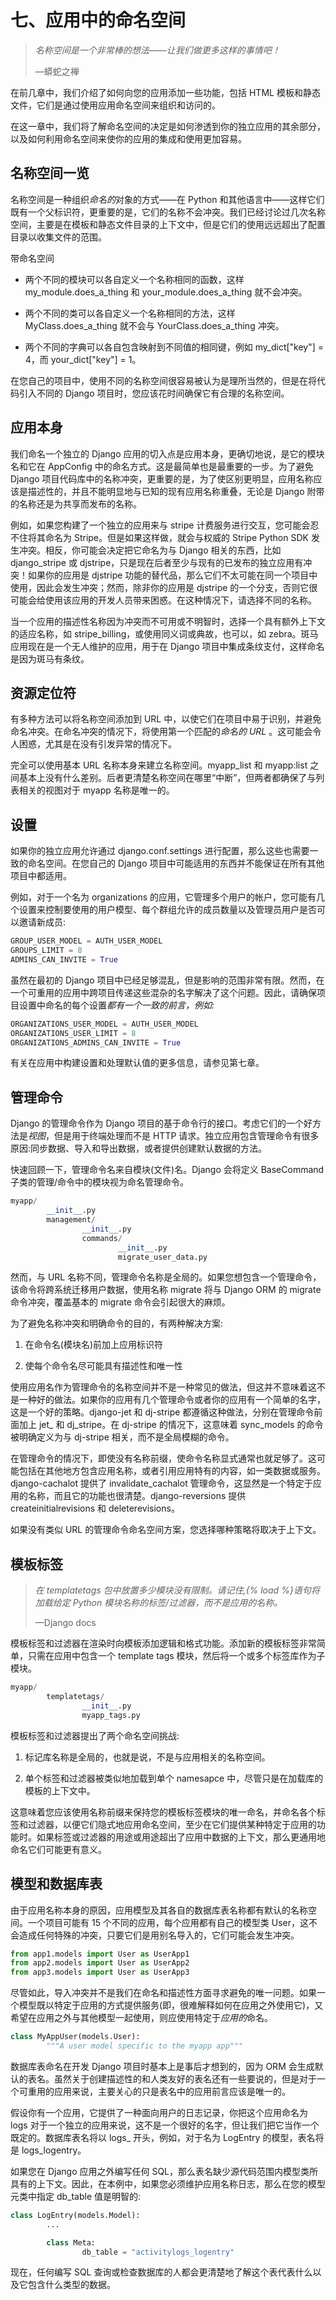 # 七、应用中的命名空间

> *名称空间是一个非常棒的想法——让我们做更多这样的事情吧！*
> 
> —蟒蛇之禅

在前几章中，我们介绍了如何向您的应用添加一些功能，包括 HTML 模板和静态文件，它们是通过使用应用命名空间来组织和访问的。

在这一章中，我们将了解命名空间的决定是如何渗透到你的独立应用的其余部分，以及如何利用命名空间来使你的应用的集成和使用更加容易。

## 名称空间一览

名称空间是一种组织*命名的*对象的方式——在 Python 和其他语言中——这样它们既有一个父标识符，更重要的是，它们的名称不会冲突。我们已经讨论过几次名称空间，主要是在模板和静态文件目录的上下文中，但是它们的使用远远超出了配置目录以收集文件的范围。

带命名空间

*   两个不同的模块可以各自定义一个名称相同的函数，这样 my_module.does_a_thing 和 your_module.does_a_thing 就不会冲突。

*   两个不同的类可以各自定义一个名称相同的方法，这样 MyClass.does_a_thing 就不会与 YourClass.does_a_thing 冲突。

*   两个不同的字典可以各自包含映射到不同值的相同键，例如 my_dict["key"] = 4，而 your_dict["key"] = 1。

在您自己的项目中，使用不同的名称空间很容易被认为是理所当然的，但是在将代码引入不同的 Django 项目时，您应该花时间确保它有合理的名称空间。

## 应用本身

我们命名一个独立的 Django 应用的切入点是应用本身，更确切地说，是它的模块名和它在 AppConfig 中的命名方式。这是最简单也是最重要的一步。为了避免 Django 项目代码库中的名称冲突，更重要的是，为了使区别更明显，应用名称应该是描述性的，并且不能明显地与已知的现有应用名称重叠，无论是 Django 附带的名称还是为共享而发布的名称。

例如，如果您构建了一个独立的应用来与 stripe 计费服务进行交互，您可能会忍不住将其命名为 Stripe。但是如果这样做，就会与权威的 Stripe Python SDK 发生冲突。相反，你可能会决定把它命名为与 Django 相关的东西，比如 django_stripe 或 djstripe，只是现在后者至少与现有的已发布的独立应用有冲突！如果你的应用是 djstripe 功能的替代品，那么它们不太可能在同一个项目中使用，因此会发生冲突；然而，除非你的应用是 djstripe 的一个分支，否则它很可能会给使用该应用的开发人员带来困惑。在这种情况下，请选择不同的名称。

当一个应用的描述性名称因为冲突而不可用或不明智时，选择一个具有额外上下文的适应名称，如 stripe_billing，或使用同义词或典故，也可以，如 zebra。斑马应用现在是一个无人维护的应用，用于在 Django 项目中集成条纹支付，这样命名是因为斑马有条纹。

## 资源定位符

有多种方法可以将名称空间添加到 URL 中，以使它们在项目中易于识别，并避免命名冲突。在命名冲突的情况下，将使用第一个匹配的*命名的 URL* 。这可能会令人困惑，尤其是在没有引发异常的情况下。

完全可以使用基本 URL 名称本身来建立名称空间。myapp_list 和 myapp:list 之间基本上没有什么差别。后者更清楚名称空间在哪里“中断”，但两者都确保了与列表相关的视图对于 myapp 名称是唯一的。

## 设置

如果你的独立应用允许通过 django.conf.settings 进行配置，那么这些也需要一致的命名空间。在您自己的 Django 项目中可能适用的东西并不能保证在所有其他项目中都适用。

例如，对于一个名为 organizations 的应用，它管理多个用户的帐户，您可能有几个设置来控制要使用的用户模型、每个群组允许的成员数量以及管理员用户是否可以邀请新成员:

```py
GROUP_USER_MODEL = AUTH_USER_MODEL
GROUPS_LIMIT = 8
ADMINS_CAN_INVITE = True

```

虽然在最初的 Django 项目中已经足够混乱，但是影响的范围非常有限。然而，在一个可重用的应用中跨项目传递这些混杂的名字解决了这个问题。因此，请确保项目设置中命名的每个设置*都有一个一致的前言，例如:*

```py
ORGANIZATIONS_USER_MODEL = AUTH_USER_MODEL
ORGANIZATIONS_USER_LIMIT = 8
ORGANIZATIONS_ADMINS_CAN_INVITE = True

```

有关在应用中构建设置和处理默认值的更多信息，请参见第七章。

## 管理命令

Django 的管理命令作为 Django 项目的基于命令行的接口。考虑它们的一个好方法是*视图*，但是用于终端处理而不是 HTTP 请求。独立应用包含管理命令有很多原因:同步数据、导入和导出数据，或者提供创建默认数据的方法。

快速回顾一下，管理命令名来自模块(文件)名。Django 会将定义 BaseCommand 子类的管理/命令中的模块视为命名管理命令。

```py
myapp/
        __init__.py
        management/
                __init__.py
                commands/
                        __init__.py
                        migrate_user_data.py

```

然而，与 URL 名称不同，管理命令名称是全局的。如果您想包含一个管理命令，该命令将跨系统迁移用户数据，使用名称 migrate 将与 Django ORM 的 migrate 命令冲突，覆盖基本的 migrate 命令会引起很大的麻烦。

为了避免名称冲突和明确命令的目的，有两种解决方案:

1.  在命令名(模块名)前加上应用标识符

2.  使每个命令名尽可能具有描述性和唯一性

使用应用名作为管理命令的名称空间并不是一种常见的做法，但这并不意味着这不是一种好的做法。如果你的应用有几个管理命令或者你的应用有一个简单的名字，这是一个好的策略。django-jet 和 dj-stripe 都遵循这种做法，分别在管理命令前面加上 jet_ 和 dj_stripe。在 dj-stripe 的情况下，这意味着 sync_models 的命令被明确定义为与 dj-stripe 相关，而不是全局模糊的命令。

在管理命令的情况下，即使没有名称前缀，使命令名称显式通常也就足够了。这可能包括在其他地方包含应用名称，或者引用应用特有的内容，如一类数据或服务。django-cachalot 提供了 invalidate_cachalot 管理命令，这显然是一个特定于应用的名称，而且它的功能也很清楚。django-reversions 提供 createinitialrevisions 和 deleterevisions。

如果没有类似 URL 的管理命令命名空间方案，您选择哪种策略将取决于上下文。

## 模板标签

> *在 templatetags 包中放置多少模块没有限制。请记住,{% load %}语句将加载给定 Python 模块名称的标签/过滤器，而不是应用的名称。*
> 
> —Django docs

模板标签和过滤器在渲染时向模板添加逻辑和格式功能。添加新的模板标签非常简单，只需在应用中包含一个 template tags 模块，然后将一个或多个标签库作为子模块。

```py
myapp/
        templatetags/
                __init__.py
                myapp_tags.py

```

模板标签和过滤器提出了两个命名空间挑战:

1.  标记库名称是全局的，也就是说，不是与应用相关的名称空间。

2.  单个标签和过滤器被类似地加载到单个 namesapce 中，尽管只是在加载库的模板的上下文中。

这意味着您应该使用名称前缀来保持您的模板标签模块的唯一命名，并命名各个标签和过滤器，以便它们隐式地应用命名空间，至少在它们提供某种特定于应用的功能时。如果标签或过滤器的用途或用途超出了应用中数据的上下文，那么更通用地命名它们可能更有意义。

## 模型和数据库表

由于应用名称本身的原因，应用模型及其各自的数据库表名称都有默认的名称空间。一个项目可能有 15 个不同的应用，每个应用都有自己的模型类 User，这不会造成任何特殊的冲突，只要它们是用别名导入的，它们可能会发生冲突。

```py
from app1.models import User as UserApp1
from app2.models import User as UserApp2
from app3.models import User as UserApp3

```

尽管如此，导入冲突并不是我们在命名和描述性方面寻求避免的唯一问题。如果一个模型既以特定于应用的方式提供服务(即，很难解释如何在应用之外使用它)，又希望在应用之外与其他模型一起使用，则应使用特定于*应用的*命名。

```py
class MyAppUser(models.User):
        """A user model specific to the myapp app"""

```

数据库表命名在开发 Django 项目时基本上是事后才想到的，因为 ORM 会生成默认的表名。虽然关于创建描述性的和人类友好的表名还有一些要说的，但是对于一个可重用的应用来说，主要关心的只是表名中的应用前言应该是唯一的。

假设你有一个应用，它提供了一种面向用户的日志记录，你把这个应用命名为 logs 对于一个独立的应用来说，这不是一个很好的名字，但让我们把它当作一个既定的。数据库表名将以 logs_ 开头，例如，对于名为 LogEntry 的模型，表名将是 logs_logentry。

如果您在 Django 应用之外编写任何 SQL，那么表名缺少源代码范围内模型类所具有的上下文。因此，在本例中，如果您必须维护应用名称日志，那么在您的模型元类中指定 db_table 值是明智的:

```py
class LogEntry(models.Model):
        ...

        class Meta:
                db_table = "activitylogs_logentry"

```

现在，任何编写 SQL 查询或检查数据库的人都会更清楚地了解这个表代表什么以及它包含什么类型的数据。